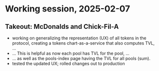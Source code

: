 # Working session, 2025-02-07

## Takeout: McDonalds and Chick-Fil-A

* working on generalizing the representation (UX) of all tokens in the protocol, creating a tokens chart-as-a-service that also computes TVL, ...
* ... This is helpful as now each pool has TVL for the pool, ...
* ... as well as the pools-index page having the TVL for all pools (sum).
* tested the updated UX; rolled changes out to production
